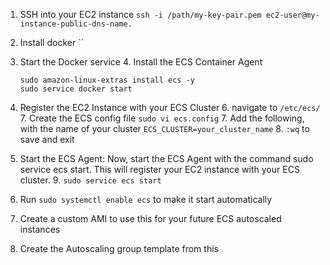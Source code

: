 
1. SSH into your EC2 instance
   `ssh -i /path/my-key-pair.pem ec2-user@my-instance-public-dns-name.`
2. Install docker
   ``
3. Start the Docker service
   4. Install the ECS Container Agent
    ```
    sudo amazon-linux-extras install ecs -y
    sudo service docker start
    ```
5. Register the EC2 Instance with your ECS Cluster
   6. navigate to `/etc/ecs/`
   7. Create the ECS config file `sudo vi ecs.config`
   7. Add the following, with the name of your cluster
   `ECS_CLUSTER=your_cluster_name`
   8. `:wq` to save and exit
8. Start the ECS Agent: Now, start the ECS Agent with the command sudo service ecs start. This will register your EC2 instance with your ECS cluster.
   9. `sudo service ecs start`
9. Run `sudo systemctl enable ecs` to make it start automatically

1. Create a custom AMI to use this for your future ECS autoscaled instances
2. Create the Autoscaling group template from this

